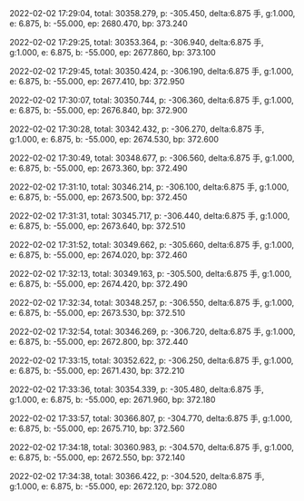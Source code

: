 2022-02-02 17:29:04, total: 30358.279, p: -305.450, delta:6.875 手, g:1.000, e: 6.875, b: -55.000, ep: 2680.470, bp: 373.240

2022-02-02 17:29:25, total: 30353.364, p: -306.940, delta:6.875 手, g:1.000, e: 6.875, b: -55.000, ep: 2677.860, bp: 373.100

2022-02-02 17:29:45, total: 30350.424, p: -306.190, delta:6.875 手, g:1.000, e: 6.875, b: -55.000, ep: 2677.410, bp: 372.950

2022-02-02 17:30:07, total: 30350.744, p: -306.360, delta:6.875 手, g:1.000, e: 6.875, b: -55.000, ep: 2676.840, bp: 372.900

2022-02-02 17:30:28, total: 30342.432, p: -306.270, delta:6.875 手, g:1.000, e: 6.875, b: -55.000, ep: 2674.530, bp: 372.600

2022-02-02 17:30:49, total: 30348.677, p: -306.560, delta:6.875 手, g:1.000, e: 6.875, b: -55.000, ep: 2673.360, bp: 372.490

2022-02-02 17:31:10, total: 30346.214, p: -306.100, delta:6.875 手, g:1.000, e: 6.875, b: -55.000, ep: 2673.500, bp: 372.450

2022-02-02 17:31:31, total: 30345.717, p: -306.440, delta:6.875 手, g:1.000, e: 6.875, b: -55.000, ep: 2673.640, bp: 372.510

2022-02-02 17:31:52, total: 30349.662, p: -305.660, delta:6.875 手, g:1.000, e: 6.875, b: -55.000, ep: 2674.020, bp: 372.460

2022-02-02 17:32:13, total: 30349.163, p: -305.500, delta:6.875 手, g:1.000, e: 6.875, b: -55.000, ep: 2674.420, bp: 372.490

2022-02-02 17:32:34, total: 30348.257, p: -306.550, delta:6.875 手, g:1.000, e: 6.875, b: -55.000, ep: 2673.530, bp: 372.510

2022-02-02 17:32:54, total: 30346.269, p: -306.720, delta:6.875 手, g:1.000, e: 6.875, b: -55.000, ep: 2672.800, bp: 372.440

2022-02-02 17:33:15, total: 30352.622, p: -306.250, delta:6.875 手, g:1.000, e: 6.875, b: -55.000, ep: 2671.430, bp: 372.210

2022-02-02 17:33:36, total: 30354.339, p: -305.480, delta:6.875 手, g:1.000, e: 6.875, b: -55.000, ep: 2671.960, bp: 372.180

2022-02-02 17:33:57, total: 30366.807, p: -304.770, delta:6.875 手, g:1.000, e: 6.875, b: -55.000, ep: 2675.710, bp: 372.560

2022-02-02 17:34:18, total: 30360.983, p: -304.570, delta:6.875 手, g:1.000, e: 6.875, b: -55.000, ep: 2672.550, bp: 372.140

2022-02-02 17:34:38, total: 30366.422, p: -304.520, delta:6.875 手, g:1.000, e: 6.875, b: -55.000, ep: 2672.120, bp: 372.080